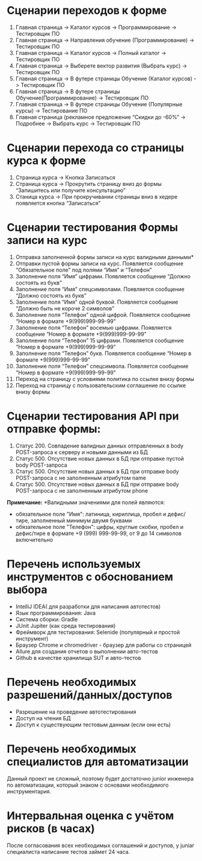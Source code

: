 # Сценарии переходов к форме 

1. Главная страница -> Каталог курсов -> Программирование -> Тестировщик ПО
2. Главная страница -> Направления обучение (Программирование) -> Тестировщик ПО
3. Главная страница -> Каталог курсов -> Полный каталог -> Тестировщик ПО
4. Главная страница -> Выберете вектор развития (Выбрать курс) -> Тестировщик ПО
5. Главная страница -> В футере страницы Обучение (Каталог курсов) -> Тестировщик ПО
6. Главная страница  -> В футере страницы Обучение(Программирование) -> Тестировщик ПО
7. Главная страница -> В футере страницы Обучение (Популярные курсы) -> Тестирование ПО
8. Главная страница (рекламное предложение “Скидки до -60%” -> Подробнее  -> Выбрать курс  -> Тестировщик ПО

# Сценарии перехода со страницы курса к форме 

1. Страница курса -> Кнопка Записаться
2. Страница курса -> Прокрутить страницу вниз до формы “Запишитесь или получите консультацию”
3. Станица курса -> При прокручивании страницы вниз в хедере появляется кнопка “Записаться”

# Сценарии тестирования Формы записи на курс

1. Отправка заполненной формы записи на курс валидными данными*
2. Отправки пустой формы записи на курс. Появляется сообщение “Обязательное поле” под полями “Имя” и “Телефон”
3. Заполнение поля “Имя” цифрами. Появляется сообщение “Должно состоять из букв”
4. Заполнение поля “Имя” спецсимволами. Появляется сообщение “Должно состоять из букв”
5. Заполнение поля “Имя” одной буквой. Появляется сообщение “Должно быть не короче 2 символов”
6. Заполнение поля “Телефон” одной цифрой. Появляется сообщение “Номер в формате +9(999)999-99-99"
7. Заполнение поля “Телефон” восемью цифрами. Появляется сообщение “Номер в формате +9(999)999-99-99"
8. Заполнение поля “Телефон” 15 цифрами. Появляется сообщение “Номер в формате +9(999)999-99-99"
9. Заполнение поля “Телефон” букв. Появляется сообщение “Номер в формате +9(999)999-99-99"
10. Заполнение поля “Телефон” спецсимвола. Появляется сообщение “Номер в формате +9(999)999-99-99"
11. Переход на страницу с условиями политика по ссылке внизу формы
12. Переход на страницу с пользовательским соглашение по ссылке внизу формы

# Сценарии тестирования API при отправке формы:

1. Статус 200. Совпадение валидных данных отправленных в body POST-запроса к серверу и новыми данными из БД
2. Статус 500. Отсутствие новых данных в БД при отправке пустой body POST-запроса
3. Статус 500. Отсутствие новых данных в БД при отправке body POST-запроса с не заполненным атрибутом name
4. Статус 500. Отсутствие новых данных в БД при отправке body POST-запроса с не заполненным атрибутом phone

**Примечание:** *Валидными значениями для полей являются:
  * обязательное поле "Имя": латиница, кириллица, пробел и дефис/тире, заполненный минимум двумя буквами
  * обязательное поле "Телефон": цифры, круглые скобки, пробел и дефис/тире в формате +9 (999) 999-99-99, от 9 до 14 символов включительно

# Перечень используемых инструментов с обоснованием выбора

  * IntelliJ IDEA( для разработки для написания автотестов)
  * Язык программирования: Java
  * Система сборки: Gradle
  * JUnit Jupiter (как среда тестирования)
  * Фреймворк для тестирования: Selenide (популярный и простой инструмент)
  * Браузер Chrome и chromedriver - браузер для работы со страницей
  * Allure для создания отчетов о выполнении авто-тестов
  * Github в качестве хранилища SUT и авто-тестов
  
# Перечень необходимых разрешений/данных/доступов

  * Разрешение на проведение автотестирования
  * Доступ на чтения БД
  * Доступ к существующим тестовым данным (если они есть)

# Перечень необходимых специалистов для автоматизации

Данный проект не сложный, поэтому будет достаточно junior инженера по автоматизации, который знаком с основами необходимого инструментария.

# Интервальная оценка с учётом рисков (в часах)

После согласования всех необходимых соглашений и доступов, у juniar специалиста написание тестов займет 24 часа.
